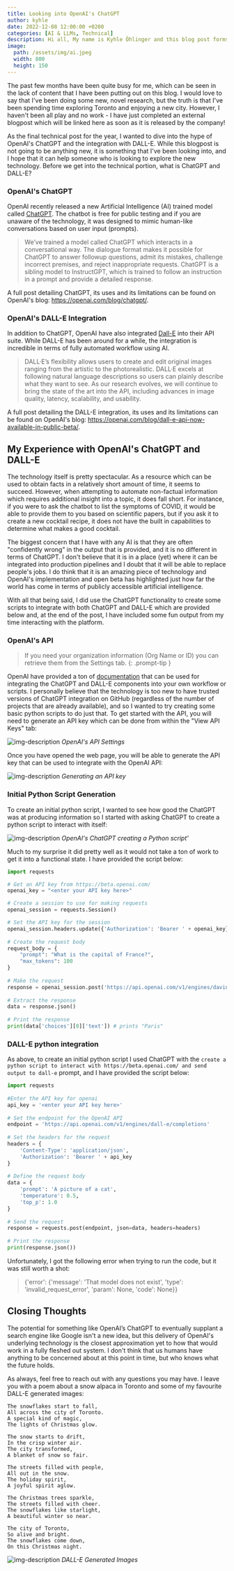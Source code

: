 ```yaml
---
title: Looking into OpenAI's ChatGPT
author: kyhle
date: 2022-12-08 12:00:00 +0200
categories: [AI & LLMs, Technical]
description: Hi all, My name is Kyhle Öhlinger and this blog post forms part of my personal blog. If you enjoy any of the posts, feel free to reach out and let me know :) 
image:
  path: /assets/img/ai.jpeg
  width: 800
  height: 150
---
```


The past few months have been quite busy for me, which can be seen in the lack of content that I have been putting out on this blog. I would love to say that I've been doing some new, novel research, but the truth is that I've been spending time exploring Toronto and enjoying a new city. However, I haven't been all play and no work - I have just completed an external blogpost which will be linked here as soon as it is released by the company!

As the final technical post for the year, I wanted to dive into the hype of OpenAI's ChatGPT and the integration with DALL-E. While this blogpost is not going to be anything new, it is something that I've been looking into, and I hope that it can help someone who is looking to explore the new technology. Before we get into the technical portion, what is ChatGPT and DALL-E?

### OpenAI's ChatGPT

OpenAI recently released a new Artificial Intelligence (AI) trained model called [ChatGPT](https://beta.openai.com/). The chatbot is free for public testing and if you are unaware of the technology, it was designed to mimic human-like conversations based on user input (prompts).

> We’ve trained a model called ChatGPT which interacts in a conversational way. The dialogue format makes it possible for ChatGPT to answer followup questions, admit its mistakes, challenge incorrect premises, and reject inappropriate requests. ChatGPT is a sibling model to InstructGPT, which is trained to follow an instruction in a prompt and provide a detailed response.

A full post detailing ChatGPT, its uses and its limitations can be found on OpenAI's blog: <https://openai.com/blog/chatgpt/>.

### OpenAI's DALL-E Integration

In addition to ChatGPT, OpenAI have also integrated [Dall-E](https://labs.openai.com/) into their API suite. While DALL-E has been around for a while, the integration is incredible in terms of fully automated workflow using AI.

> DALL·E’s flexibility allows users to create and edit original images ranging from the artistic to the photorealistic. DALL·E excels at following natural language descriptions so users can plainly describe what they want to see. As our research evolves, we will continue to bring the state of the art into the API, including advances in image quality, latency, scalability, and usability.

A full post detailing the DALL-E integration, its uses and its limitations can be found on OpenAI's blog: <https://openai.com/blog/dall-e-api-now-available-in-public-beta/>.

## My Experience with OpenAI's ChatGPT and DALL-E

The technology itself is pretty spectacular. As a resource which can be used to obtain facts in a relatively short amount of time, it seems to succeed. However, when attempting to automate non-factual information which requires additional insight into a topic, it does fall short. For instance, if you were to ask the chatbot to list the symptoms of COVID, it would be able to provide them to you based on scientific papers, but if you ask it to create a new cocktail recipe, it does not have the built in capabilities to determine what makes a good cocktail.

The biggest concern that I have with any AI is that they are often "confidently wrong" in the output that is provided, and it is no different in terms of ChatGPT. I don't believe that it is in a place (yet) where it can be integrated into production pipelines and I doubt that it will be able to replace people's jobs. I do think that it is an amazing piece of technology and OpenAI's implementation and open beta has highlighted just how far the world has come in terms of publicly accessible artificial intelligence. 

With all that being said, I did use the ChatGPT functionality to create some scripts to integrate with both ChatGPT and DALL-E which are provided below and, at the end of the post, I have included some fun output from my time interacting with the platform.

### OpenAI's API

> If you need your organization information (Org Name or ID) you can retrieve them from the Settings tab.
{: .prompt-tip }

OpenAI have provided a ton of [documentation](https://beta.openai.com/docs/introduction) that can be used for integrating the ChatGPT and DALL-E components into your own workflow or scripts. I personally believe that the technology is too new to have trusted versions of ChatGPT integration on GitHub (regardless of the number of projects that are already available), and so I wanted to try creating some basic python scripts to do just that. To get started with the API, you will need to generate an API key which can be done from within the "View API Keys" tab:


![img-description](/assets/img/OpenAI/img1.png)
_OpenAI's API Settings_


Once you have opened the web page, you will be able to generate the API key that can be used to integrate with the OpenAI API:


![img-description](/assets/img/OpenAI/img2.png)
_Generating an API key_


### Initial Python Script Generation

To create an initial python script, I wanted to see how good the ChatGPT was at producing information so I started with asking ChatGPT to create a python script to interact with itself: 

![img-description](/assets/img/OpenAI/img3.png)
_OpenAI's ChatGPT creating a Python script'_

Much to my surprise it did pretty well as it would not take a ton of work to get it into a functional state. I have provided the script below:

```python
import requests

# Get an API key from https://beta.openai.com/
openai_key = "<enter your API key here>"

# Create a session to use for making requests
openai_session = requests.Session()

# Set the API key for the session
openai_session.headers.update({'Authorization': 'Bearer ' + openai_key})
 
# Create the request body
request_body = {
    "prompt": "What is the capital of France?",
    "max_tokens": 100
}
 
# Make the request
response = openai_session.post('https://api.openai.com/v1/engines/davinci/completions', json=request_body)
 
# Extract the response
data = response.json()
 
# Print the response
print(data['choices'][0]['text']) # prints "Paris"
```

### DALL-E python integration

As above, to create an initial python script I used ChatGPT with the `create a python script to interact with https://beta.openai.com/ and send output to dall-e` prompt, and I have provided the script below:

```python
import requests
 
#Enter the API key for openai
api_key = '<enter your API key here>'
 
# Set the endpoint for the OpenAI API
endpoint = 'https://api.openai.com/v1/engines/dall-e/completions'
 
# Set the headers for the request
headers = {
    'Content-Type': 'application/json',
    'Authorization': 'Bearer ' + api_key
}
 
# Define the request body
data = {
    'prompt': 'A picture of a cat',
    'temperature': 0.5,
    'top_p': 1.0
}
 
# Send the request
response = requests.post(endpoint, json=data, headers=headers)
 
# Print the response
print(response.json())
```
 
Unfortunately, I got the following error when trying to run the code, but it was still worth a shot:
> {'error': {'message': 'That model does not exist', 'type': 'invalid_request_error', 'param': None, 'code': None}}
 
## Closing Thoughts
 
The potential for something like OpenAI’s ChatGPT to eventually supplant a search engine like Google isn't a new idea, but this delivery of OpenAI's underlying technology is the closest approximation yet to how that would work in a fully fleshed out system. I don't think that us humans have anything to be concerned about at this point in time, but who knows what the future holds.

As always, feel free to reach out with any questions you may have. I leave you with a poem about a snow alpaca in Toronto and some of my favourite DALL-E generated images:

```text
The snowflakes start to fall,
All across the city of Toronto.
A special kind of magic,
The lights of Christmas glow.
 
The snow starts to drift,
In the crisp winter air.
The city transformed,
A blanket of snow so fair.
 
The streets filled with people,
All out in the snow.
The holiday spirit,
A joyful spirit aglow.
 
The Christmas trees sparkle,
The streets filled with cheer.
The snowflakes like starlight,
A beautiful winter so near.
 
The city of Toronto,
So alive and bright.
The snowflakes come down,
On this Christmas night.
```
 
![img-description](/assets/img/OpenAI/img4.png)
_DALL-E Generated Images_
